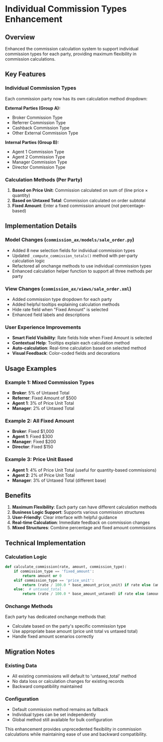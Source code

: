 # Individual Commission Types Enhancement

## Overview
Enhanced the commission calculation system to support individual commission types for each party, providing maximum flexibility in commission calculations.

## Key Features

### Individual Commission Types
Each commission party now has its own calculation method dropdown:

**External Parties (Group A):**
- Broker Commission Type
- Referrer Commission Type  
- Cashback Commission Type
- Other External Commission Type

**Internal Parties (Group B):**
- Agent 1 Commission Type
- Agent 2 Commission Type
- Manager Commission Type
- Director Commission Type

### Calculation Methods (Per Party)
1. **Based on Price Unit**: Commission calculated on sum of (line price × quantity)
2. **Based on Untaxed Total**: Commission calculated on order subtotal
3. **Fixed Amount**: Enter a fixed commission amount (not percentage-based)

## Implementation Details

### Model Changes (`commission_ax/models/sale_order.py`)
- Added 8 new selection fields for individual commission types
- Updated `_compute_commission_totals()` method with per-party calculation logic
- Refactored all onchange methods to use individual commission types
- Enhanced calculation helper function to support all three methods per party

### View Changes (`commission_ax/views/sale_order.xml`)
- Added commission type dropdown for each party
- Added helpful tooltips explaining calculation methods
- Hide rate field when "Fixed Amount" is selected
- Enhanced field labels and descriptions

### User Experience Improvements
- **Smart Field Visibility**: Rate fields hide when Fixed Amount is selected
- **Contextual Help**: Tooltips explain each calculation method
- **Auto-calculation**: Real-time calculation based on selected method
- **Visual Feedback**: Color-coded fields and decorations

## Usage Examples

### Example 1: Mixed Commission Types
- **Broker**: 5% of Untaxed Total
- **Referrer**: Fixed Amount of $500
- **Agent 1**: 3% of Price Unit Total
- **Manager**: 2% of Untaxed Total

### Example 2: All Fixed Amount
- **Broker**: Fixed $1,000
- **Agent 1**: Fixed $300
- **Manager**: Fixed $200
- **Director**: Fixed $150

### Example 3: Price Unit Based
- **Agent 1**: 4% of Price Unit Total (useful for quantity-based commissions)
- **Agent 2**: 2% of Price Unit Total
- **Manager**: 3% of Untaxed Total (different base)

## Benefits

1. **Maximum Flexibility**: Each party can have different calculation methods
2. **Business Logic Support**: Supports various commission structures
3. **User-Friendly**: Clear interface with helpful guidance
4. **Real-time Calculation**: Immediate feedback on commission changes
5. **Mixed Structures**: Combine percentage and fixed amount commissions

## Technical Implementation

### Calculation Logic
```python
def calculate_commission(rate, amount, commission_type):
    if commission_type == 'fixed_amount':
        return amount or 0
    elif commission_type == 'price_unit':
        return (rate / 100.0 * base_amount_price_unit) if rate else (amount or 0)
    else:  # untaxed_total
        return (rate / 100.0 * base_amount_untaxed) if rate else (amount or 0)
```

### Onchange Methods
Each party has dedicated onchange methods that:
- Calculate based on the party's specific commission type
- Use appropriate base amount (price unit total vs untaxed total)
- Handle fixed amount scenarios correctly

## Migration Notes

### Existing Data
- All existing commissions will default to 'untaxed_total' method
- No data loss or calculation changes for existing records
- Backward compatibility maintained

### Configuration
- Default commission method remains as fallback
- Individual types can be set independently
- Global method still available for bulk configuration

This enhancement provides unprecedented flexibility in commission calculations while maintaining ease of use and backward compatibility.
